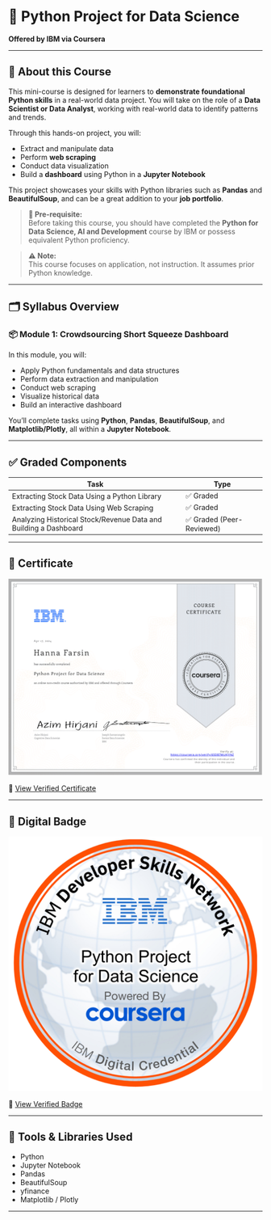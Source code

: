 # 🧪 Python Project for Data Science  
**Offered by IBM via Coursera**

---

## 📘 About this Course

This mini-course is designed for learners to **demonstrate foundational Python skills** in a real-world data project. You will take on the role of a **Data Scientist or Data Analyst**, working with real-world data to identify patterns and trends.

Through this hands-on project, you will:

- Extract and manipulate data
- Perform **web scraping**
- Conduct data visualization
- Build a **dashboard** using Python in a **Jupyter Notebook**

This project showcases your skills with Python libraries such as **Pandas** and **BeautifulSoup**, and can be a great addition to your **job portfolio**.

> **📝 Pre-requisite:**  
Before taking this course, you should have completed the **Python for Data Science, AI and Development** course by IBM or possess equivalent Python proficiency.

> **⚠️ Note:**  
This course focuses on application, not instruction. It assumes prior Python knowledge.

---

## 🗂️ Syllabus Overview

### 📦 Module 1: Crowdsourcing Short Squeeze Dashboard

In this module, you will:

- Apply Python fundamentals and data structures
- Perform data extraction and manipulation
- Conduct web scraping
- Visualize historical data
- Build an interactive dashboard

You’ll complete tasks using **Python**, **Pandas**, **BeautifulSoup**, and **Matplotlib/Plotly**, all within a **Jupyter Notebook**.

---

## ✅ Graded Components

| Task                                                                 | Type      |
|----------------------------------------------------------------------|-----------|
| Extracting Stock Data Using a Python Library                         | ✅ Graded |
| Extracting Stock Data Using Web Scraping                             | ✅ Graded |
| Analyzing Historical Stock/Revenue Data and Building a Dashboard     | ✅ Graded (Peer-Reviewed) |

---

## 📜 Certificate

![Certificate Preview](../assets/Coursera5.png)

🔗 [View Verified Certificate](https://www.coursera.org/account/accomplishments/verify/65DB7MUKJYNZ)

---

## 🏅 Digital Badge

![Badge](../assets/badge5.png)

🔗 [View Verified Badge](https://www.credly.com/earner/earned/badge/d75a5911-2144-4551-882f-ceec6ddcc1f4)

---

## 🧰 Tools & Libraries Used

- Python
- Jupyter Notebook
- Pandas
- BeautifulSoup
- yfinance
- Matplotlib / Plotly

---

